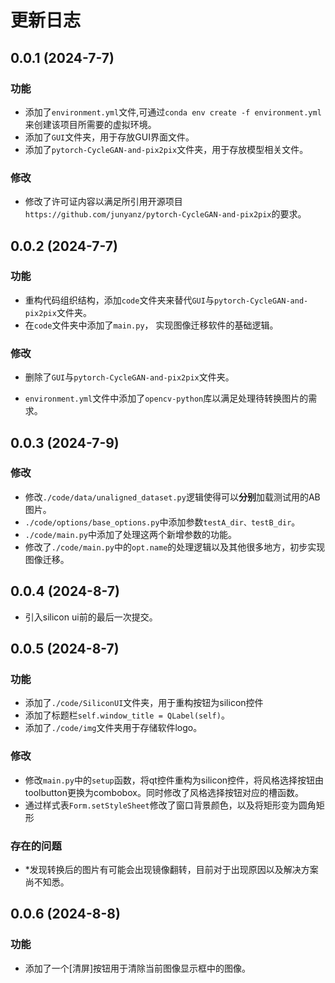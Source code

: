 # 更新日志

## 0.0.1 (2024-7-7)

### 功能

+ 添加了`environment.yml`文件,可通过`conda env create -f environment.yml`来创建该项目所需要的虚拟环境。
+ 添加了`GUI`文件夹，用于存放GUI界面文件。
+ 添加了`pytorch-CycleGAN-and-pix2pix`文件夹，用于存放模型相关文件。

### 修改

+ 修改了许可证内容以满足所引用开源项目`https://github.com/junyanz/pytorch-CycleGAN-and-pix2pix`的要求。

## 0.0.2 (2024-7-7)

### 功能

+ 重构代码组织结构，添加`code`文件夹来替代`GUI`与`pytorch-CycleGAN-and-pix2pix`文件夹。
+ 在`code`文件夹中添加了`main.py`， 实现图像迁移软件的基础逻辑。

### 修改

- 删除了`GUI`与`pytorch-CycleGAN-and-pix2pix`文件夹。
+ `environment.yml`文件中添加了`opencv-python`库以满足处理待转换图片的需求。

##  0.0.3 (2024-7-9)

### 修改

+ 修改`./code/data/unaligned_dataset.py`逻辑使得可以**分别**加载测试用的AB图片。
+ `./code/options/base_options.py`中添加参数`testA_dir、testB_dir`。
+ `./code/main.py`中添加了处理这两个新增参数的功能。
+ 修改了`./code/main.py`中的`opt.name`的处理逻辑以及其他很多地方，初步实现图像迁移。

## 0.0.4 (2024-8-7)

+ 引入silicon ui前的最后一次提交。

## 0.0.5 (2024-8-7)

### 功能
+ 添加了`./code/SiliconUI`文件夹，用于重构按钮为silicon控件
+ 添加了标题栏`self.window_title = QLabel(self)`。
+ 添加了`./code/img`文件夹用于存储软件logo。

### 修改

+ 修改`main.py`中的`setup`函数，将qt控件重构为silicon控件，将风格选择按钮由toolbutton更换为combobox。同时修改了风格选择按钮对应的槽函数。
+ 通过样式表`Form.setStyleSheet`修改了窗口背景颜色，以及将矩形变为圆角矩形

### 存在的问题

- *发现转换后的图片有可能会出现镜像翻转，目前对于出现原因以及解决方案尚不知悉。

## 0.0.6 (2024-8-8)

### 功能

+ 添加了一个[清屏]按钮用于清除当前图像显示框中的图像。
